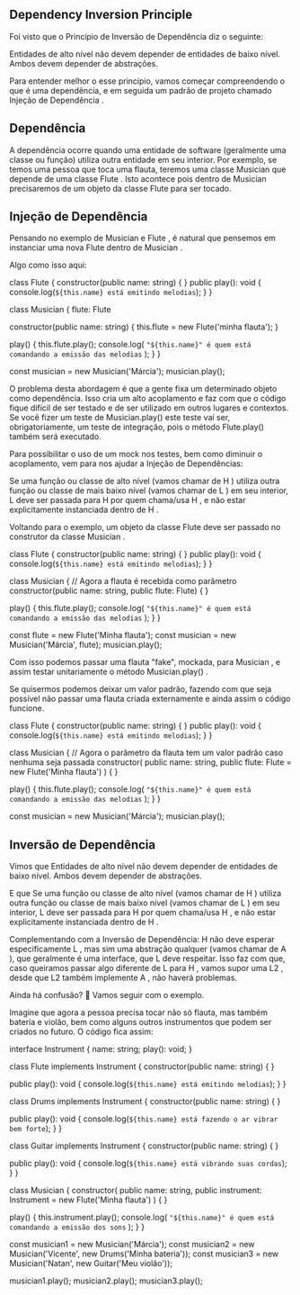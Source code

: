 ## Dependency Inversion Principle

Foi visto que o Princípio de Inversão de Dependência diz o seguinte:

Entidades de alto nível não devem depender de entidades de baixo nível. Ambos devem depender de abstrações.

Para entender melhor o esse princípio, vamos começar compreendendo o que é uma dependência, e em seguida um padrão de projeto chamado Injeção de Dependência .

## Dependência

A dependência ocorre quando uma entidade de software (geralmente uma classe ou função) utiliza outra entidade em seu interior. Por exemplo, se temos uma pessoa que toca uma flauta, teremos uma classe Musician que depende de uma classe Flute . Isto acontece pois dentro de Musician precisaremos de um objeto da classe Flute para ser tocado.

## Injeção de Dependência

Pensando no exemplo de Musician e Flute , é natural que pensemos em instanciar uma nova Flute dentro de Musician . 

Algo como isso aqui:

class Flute {
  constructor(public name: string) { }
  public play(): void {
    console.log(`${this.name} está emitindo melodias`);
  }
}

class Musician {
  flute: Flute

  constructor(public name: string) {
    this.flute = new Flute('minha flauta');
  }

  play() {
    this.flute.play();
    console.log(
      `"${this.name}" é quem está comandando a emissão das melodias`
    );
  }
}

const musician = new Musician('Márcia');
musician.play();

O problema desta abordagem é que a gente fixa um determinado objeto como dependência. Isso cria um alto acoplamento e faz com que o código fique difícil de ser testado e de ser utilizado em outros lugares e contextos. Se você fizer um teste de Musician.play() este teste vai ser, obrigatoriamente, um teste de integração, pois o método Flute.play() também será executado.

Para possibilitar o uso de um mock nos testes, bem como diminuir o acoplamento, vem para nos ajudar a Injeção de Dependências:

Se uma função ou classe de alto nível (vamos chamar de H ) utiliza outra função ou classe de mais baixo nível (vamos chamar de L ) em seu interior, L deve ser passada para H por quem chama/usa H , e não estar explicitamente instanciada dentro de H .

Voltando para o exemplo, um objeto da classe Flute deve ser passado no construtor da classe Musician .


class Flute {
  constructor(public name: string) { }
  public play(): void {
    console.log(`${this.name} está emitindo melodias`);
  }
}

class Musician {
  // Agora a flauta é recebida como parâmetro
  constructor(public name: string, public flute: Flute) { }

  play() {
    this.flute.play();
    console.log(
      `"${this.name}" é quem está comandando a emissão das melodias`
    );
  }
}

const flute = new Flute('Minha flauta');
const musician = new Musician('Márcia', flute);
musician.play();

Com isso podemos passar uma flauta "fake", mockada, para Musician , e assim testar unitariamente o método Musician.play() .

Se quisermos podemos deixar um valor padrão, fazendo com que seja possível não passar uma flauta criada externamente e ainda assim o código funcione.

class Flute {
  constructor(public name: string) { }
  public play(): void {
    console.log(`${this.name} está emitindo melodias`);
  }
}

class Musician {
  // Agora o parâmetro da flauta tem um valor padrão caso nenhuma seja passada
  constructor(
    public name: string,
    public flute: Flute = new Flute('Minha flauta')
  ) { }

  play() {
    this.flute.play();
    console.log(
      `"${this.name}" é quem está comandando a emissão das melodias`
    );
  }
}

const musician = new Musician('Márcia');
musician.play();

## Inversão de Dependência

Vimos que
Entidades de alto nível não devem depender de entidades de baixo nível. Ambos devem depender de abstrações.

E que
Se uma função ou classe de alto nível (vamos chamar de H ) utiliza outra função ou classe de mais baixo nível (vamos chamar de L ) em seu interior, L deve ser passada para H por quem chama/usa H , e não estar explicitamente instanciada dentro de H .

Complementando com a Inversão de Dependência: H não deve esperar especificamente L , mas sim uma abstração qualquer (vamos chamar de A ), que geralmente é uma interface, que L deve respeitar. Isso faz com que, caso queiramos passar algo diferente de L para H , vamos supor uma L2 , desde que L2 também implemente A , não haverá problemas.

Ainda há confusão? 🤔 Vamos seguir com o exemplo.

Imagine que agora a pessoa precisa tocar não só flauta, mas também bateria e violão, bem como alguns outros instrumentos que podem ser criados no futuro. O código fica assim:

interface Instrument {
  name: string;
  play(): void;
}

class Flute implements Instrument {
  constructor(public name: string) { }

  public play(): void {
    console.log(`${this.name} está emitindo melodias`);
  }
}

class Drums implements Instrument {
  constructor(public name: string) { }

  public play(): void {
    console.log(`${this.name} está fazendo o ar vibrar bem forte`);
  }
}

class Guitar implements Instrument {
  constructor(public name: string) { }

  public play(): void {
    console.log(`${this.name} está vibrando suas cordas`);
  }
}

class Musician {
  constructor(
    public name: string,
    public instrument: Instrument = new Flute('Minha flauta')
  ) { }

  play() {
    this.instrument.play();
    console.log(
      `"${this.name}" é quem está comandando a emissão dos sons`
    );
  }
}

const musician1 = new Musician('Márcia');
const musician2 = new Musician('Vicente', new Drums('Minha bateria'));
const musician3 = new Musician('Natan', new Guitar('Meu violão'));

musician1.play();
musician2.play();
musician3.play();